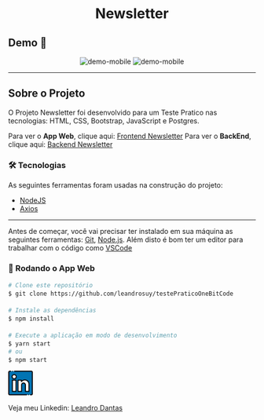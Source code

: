 <h1 style="text-align: center; font-weight: bold;">Newsletter</h1>

## Demo 📸

<div align="center" >
  <img src="./github/inicio.png" alt="demo-mobile" height="425">
   <img src="./github/funcionamento.gif" alt="demo-mobile" height="425">
</div>

---

## Sobre o Projeto

O Projeto Newsletter foi desenvolvido para um Teste Pratico nas tecnologias: HTML, CSS, Bootstrap, JavaScript e Postgres.

Para ver o **App Web**, clique aqui: [Frontend Newsletter](https://github.com/leandrosuy/testePraticoOneBitCode)
Para ver o **BackEnd**, clique aqui: [Backend Newsletter](https://github.com/leandrosuy/testePraticoOneBitCode/tree/master/api)

### 🛠 Tecnologias

As seguintes ferramentas foram usadas na construção do projeto:

- [NodeJS](https://nodejs.dev/)
- [Axios](https://github.com/axios/axios)

---

Antes de começar, você vai precisar ter instalado em sua máquina as seguintes ferramentas:
[Git](https://git-scm.com), [Node.js](https://nodejs.org/en/).
Além disto é bom ter um editor para trabalhar com o código como [VSCode](https://code.visualstudio.com/)

### 🎲 Rodando o App Web

```bash
# Clone este repositório
$ git clone https://github.com/leandrosuy/testePraticoOneBitCode 

# Instale as dependências
$ npm install

# Execute a aplicação em modo de desenvolvimento
$ yarn start
# ou
$ npm start

```

<a href="https://raw.githubusercontent.com/ARTHURPC03/Proffy-FullStack/master/github/linkedin.png">
<img src="https://raw.githubusercontent.com/ARTHURPC03/Proffy-FullStack/master/github/linkedin.png" alt="linkedin" height="50"></a>
<br />

Veja meu Linkedin: [Leandro Dantas](https://www.linkedin.com/in/leandro-dantas-1959b711b/)